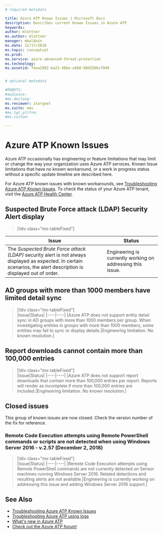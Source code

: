 ```yaml
---
# required metadata

title: Azure ATP Known Issues | Microsoft Docs
description: Describes current Known Issues in Azure ATP
keywords:
author: mlottner
ms.author: mlottner
manager: mbaldwin
ms.date: 12/17/2018
ms.topic: conceptual
ms.prod:
ms.service: azure-advanced-threat-protection
ms.technology:
ms.assetid: feea1982-ba23-48be-a468-98d2586cf840


# optional metadata

#ROBOTS:
#audience:
#ms.devlang:
ms.reviewer: itargoet
ms.suite: ems
#ms.tgt_pltfrm:
#ms.custom:

---
```


# Azure ATP Known Issues

Azure ATP occasionally has engineering or feature limitations that may limit or change the way your organization uses Azure ATP services. Known Issue limitations that have no known workaround, or a work in progress status without a specific update timeline are described here. 

For Azure ATP known issues with known workarounds, see [Troubleshooting Azure ATP Known Issues](troubleshooting-atp-known-issues.md). To check the status of your Azure ATP tenant, visit the [Azure ATP Health Center](atp-health-center.md). 

## Suspected Brute Force attack (LDAP) Security Alert display
> [!div class="mx-tableFixed"] 

|Issue|Status|
|----|----|
The *Suspected Brute Force attack (LDAP)* security alert is not always displayed as expected. In certain scenarios, the alert description is displayed out of order.| Engineering is currently working on addressing this issue.| 

## AD groups with more than 1000 members have limited detail sync
> [!div class="mx-tableFixed"]  
|Issue|Status|
|----|----|
|Azure ATP does not support entity detail sync in AD groups with more than 1000 members per group. When investigating entities in groups with more than 1000 members, some entities may fail to sync or display details.|Engineering limitation. No known resolution.|

## Report downloads cannot contain more than 100,000 entries
> [!div class="mx-tableFixed"]  
|Issue|Status|
|----|----|
|Azure ATP does not support report downloads that contain more than 100,000 entries per report. Reports will render as incomplete if more than 100,000 entries are included.|Engineering limitation. No known resolution.|

## Closed issues

This group of known issues are now closed. Check the version number of the fix for reference.   
### Remote Code Execution attempts using Remote PowerShell commands or scripts are not detected when using Windows Server 2016 - v.2.57 (December 2, 2018)
> [!div class="mx-tableFixed"]  
|Issue|Status|
|----|----|
|Remote Code Execution attempts using Remote PowerShell commands are not currently detected on Sensor machines running Windows Server 2016. Related detections and resulting alerts are not available.|Engineering is currently working on addressing this issue and adding Windows Server 2016 support.|

## See Also

- [Troubleshooting Azure ATP Known Issues](troubleshooting-atp-known-issues.md)
- [Troubleshooting Azure ATP using logs](troubleshooting-atp-using-logs.md)
- [What's new in Azure ATP](atp-whats-new.md)
- [Check out the Azure ATP forum!](https://aka.ms/azureatpcommunity)